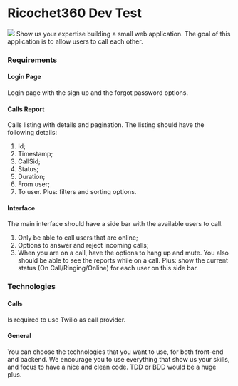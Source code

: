 # Ricochet360 Dev Test
![](https://www.ricochet360.com/wp-content/uploads/2018/11/logo-ricochet360-sm.png.webp)
Show us your expertise building a small web application.
The goal of this application is to allow users to call each other.
### Requirements
#### Login Page
Login page with the sign up and the forgot password options.
#### Calls Report
Calls listing with details and pagination.
The listing should have the following details:
1. Id;
2. Timestamp;
3. CallSid;
4. Status;
5. Duration;
6. From user;
7. To user.
Plus: filters and sorting options.
#### Interface
The main interface should have a side bar with the available users to call.
1. Only be able to call users that are online;
2. Options to answer and reject incoming calls;
3. When you are on a call, have the options to hang up and mute.
You also should be able to see the reports while on a call.
Plus: show the current status (On Call/Ringing/Online) for each user on this side bar.
### Technologies
#### Calls
Is required to use Twilio as call provider.
#### General
You can choose the technologies that you want to use, for both front-end and backend.
We encourage you to use everything that show us your skills, and focus to have a nice and clean code.
TDD or BDD would be a huge plus.
